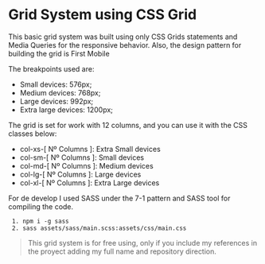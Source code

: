 # Grid System using CSS Grid

This basic grid system was built using only CSS Grids statements and Media Queries for the responsive behavior. Also, the design pattern for building the grid is First Mobile

The breakpoints used are:
  - Small devices: 576px;
  - Medium devices: 768px;
  - Large devices: 992px;
  - Extra large devices: 1200px;

The grid is set for work with 12 columns, and you can use it with the CSS classes below:
  - col-xs-[ Nº Columns ]: Extra Small devices
  - col-sm-[ Nº Columns ]: Small devices
  - col-md-[ Nº Columns ]: Medium devices
  - col-lg-[ Nº Columns ]: Large devices
  - col-xl-[ Nº Columns ]: Extra Large devices

For de develop I used SASS under the 7-1 pattern and SASS tool for compiling the code.
~~~
 1. npm i -g sass
 2. sass assets/sass/main.scss:assets/css/main.css
~~~

> This grid system is for free using, only if you include my references in the proyect adding my full name and repository direction.
